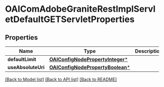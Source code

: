 # OAIComAdobeGraniteRestImplServletDefaultGETServletProperties

## Properties
Name | Type | Description | Notes
------------ | ------------- | ------------- | -------------
**defaultLimit** | [**OAIConfigNodePropertyInteger***](OAIConfigNodePropertyInteger.md) |  | [optional] 
**useAbsoluteUri** | [**OAIConfigNodePropertyBoolean***](OAIConfigNodePropertyBoolean.md) |  | [optional] 

[[Back to Model list]](../README.md#documentation-for-models) [[Back to API list]](../README.md#documentation-for-api-endpoints) [[Back to README]](../README.md)


